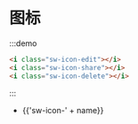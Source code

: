 <!--
 * @Author: Coan
 * @Date: 2022-10-07 16:18:59
 * @LastEditors: Coan
 * @LastEditTime: 2022-10-07 19:41:15
 * @FilePath: /SimpleWidget_for_vue3/packages/base/icon/index.md
 * @Description:
-->
# 图标

:::demo

```html
<i class="sw-icon-edit"></i>
<i class="sw-icon-share"></i>
<i class="sw-icon-delete"></i>
```

:::



<ul class="icon-list">
  <li v-for="name in $icon" :key="name">
    <span>
      <i :class="'sw-icon-' + name"></i>
      <span class="icon-name">{{'sw-icon-' + name}}</span>
    </span>
  </li>
</ul>

